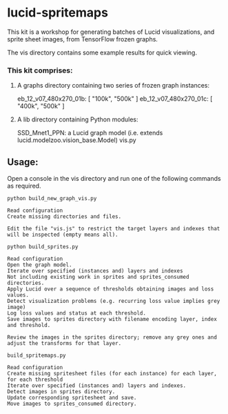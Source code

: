 # lucid-spritemaps

This kit is a workshop for generating batches of Lucid visualizations, and sprite sheet images, from TensorFlow frozen graphs.


The vis directory contains some example results for quick viewing. 



### This kit comprises:

1. A graphs directory containing two series of frozen graph instances:

    eb_12_v07_480x270_01b:  [ "100k", "500k" ]
    eb_12_v07_480x270_01c:  [ "400k", "500k" ]

        
2. A lib directory containing Python modules:
        
    SSD_Mnet1_PPN: a Lucid graph model (i.e. extends lucid.modelzoo.vision_base.Model)
    vis.py

        
        
## Usage:

Open a console in the vis directory and run one of the following commands as required.

```
python build_new_graph_vis.py
```

    Read configuration
    Create missing directories and files.

    Edit the file "vis.js" to restrict the target layers and indexes that will be inspected (empty means all).


```
python build_sprites.py
```

    Read configuration
    Open the graph model.
    Iterate over specified (instances and) layers and indexes
    Not including existing work in sprites and sprites_consumed directories.
    Apply Lucid over a sequence of thresholds obtaining images and loss values.
    Detect visualization problems (e.g. recurring loss value implies grey image)
    Log loss values and status at each threshold.
    Save images to sprites directory with filename encoding layer, index and threshold.
        
    Review the images in the sprites directory; remove any grey ones and adjust the transforms for that layer.
        
```
build_spritemaps.py
```

    Read configuration
    Create missing spritesheet files (for each instance) for each layer, for each threshold 
    Iterate over specified (instances and) layers and indexes.
    Detect images in sprites directory.
    Update corresponding spritesheet and save.
    Move images to sprites_consumed directory.
        
        
        